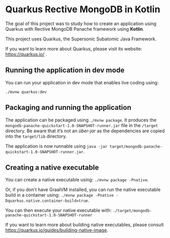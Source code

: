 # Quarkus Rective MongoDB in Kotlin

The goal of this project was to study how to create an application using Quarkus with Rective MongoDB Panache framework using **Kotlin**.

This project uses Quarkus, the Supersonic Subatomic Java Framework.

If you want to learn more about Quarkus, please visit its website: https://quarkus.io/ .


## Running the application in dev mode

You can run your application in dev mode that enables live coding using:
```
./mvnw quarkus:dev
```

## Packaging and running the application

The application can be packaged using `./mvnw package`.
It produces the `mongodb-panache-quickstart-1.0-SNAPSHOT-runner.jar` file in the `/target` directory.
Be aware that it’s not an _über-jar_ as the dependencies are copied into the `target/lib` directory.

The application is now runnable using `java -jar target/mongodb-panache-quickstart-1.0-SNAPSHOT-runner.jar`.

## Creating a native executable

You can create a native executable using: `./mvnw package -Pnative`.

Or, if you don't have GraalVM installed, you can run the native executable build in a container using: `./mvnw package -Pnative -Dquarkus.native.container-build=true`.

You can then execute your native executable with: `./target/mongodb-panache-quickstart-1.0-SNAPSHOT-runner`

If you want to learn more about building native executables, please consult https://quarkus.io/guides/building-native-image.
